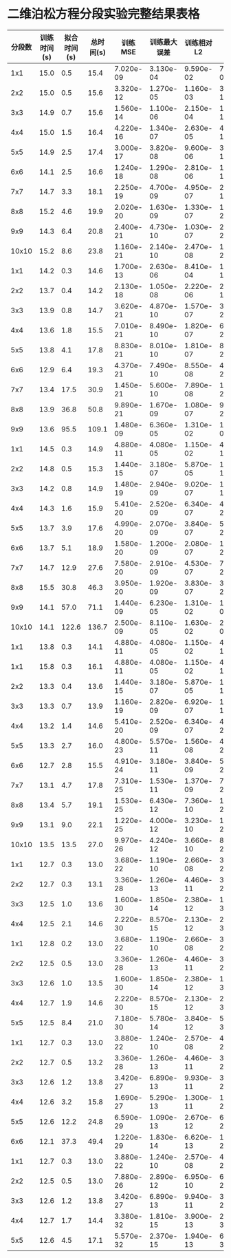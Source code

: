 # 二维泊松方程分段实验完整结果表格

| 分段数 | 训练时间(s) | 拟合时间(s) | 总时间(s) | 训练MSE | 训练最大误差 | 训练相对L2 | 测试MSE | 测试最大误差 | 测试相对L2 |
|--------|-------------|-------------|-----------|---------|-------------|-----------|---------|-------------|----------|
| 1x1 | 15.0 | 0.5 | 15.4 | 7.020e-09 | 3.130e-04 | 9.590e-02 | 7.130e-09 | 2.880e-04 | 3.140e-02 |
| 2x2 | 15.0 | 0.5 | 15.6 | 3.320e-12 | 1.270e-05 | 1.160e-03 | 3.650e-12 | 1.220e-05 | 6.200e-04 |
| 3x3 | 14.9 | 0.7 | 15.6 | 1.560e-14 | 1.100e-06 | 2.150e-04 | 1.520e-14 | 8.390e-07 | 4.350e-05 |
| 4x4 | 15.0 | 1.5 | 16.4 | 4.220e-16 | 1.340e-07 | 2.630e-05 | 4.260e-16 | 1.190e-07 | 7.880e-06 |
| 5x5 | 14.9 | 2.5 | 17.4 | 3.000e-17 | 3.820e-08 | 9.600e-06 | 3.040e-17 | 3.390e-08 | 2.380e-06 |
| 6x6 | 14.1 | 2.5 | 16.6 | 1.240e-18 | 1.290e-08 | 2.810e-06 | 1.140e-18 | 9.290e-09 | 5.190e-07 |
| 7x7 | 14.7 | 3.3 | 18.1 | 2.250e-19 | 4.700e-09 | 4.950e-07 | 2.400e-19 | 4.080e-09 | 1.820e-07 |
| 8x8 | 15.2 | 4.6 | 19.9 | 2.020e-20 | 1.630e-09 | 1.330e-07 | 1.950e-20 | 1.350e-09 | 3.890e-08 |
| 9x9 | 14.3 | 6.4 | 20.8 | 2.400e-21 | 4.730e-10 | 1.030e-07 | 2.740e-21 | 4.000e-10 | 2.110e-08 |
| 10x10 | 15.2 | 8.6 | 23.8 | 1.160e-21 | 2.140e-10 | 2.470e-08 | 1.250e-21 | 2.330e-10 | 6.820e-09 |
| 1x1 | 14.2 | 0.3 | 14.6 | 1.700e-13 | 2.630e-06 | 8.410e-04 | 1.700e-13 | 2.260e-06 | 1.550e-04 |
| 2x2 | 13.7 | 0.4 | 14.2 | 2.130e-18 | 1.050e-08 | 2.220e-06 | 2.240e-18 | 1.040e-08 | 6.590e-07 |
| 3x3 | 13.9 | 0.8 | 14.7 | 3.620e-21 | 4.870e-10 | 1.570e-07 | 3.530e-21 | 4.030e-10 | 2.700e-08 |
| 4x4 | 13.6 | 1.8 | 15.5 | 7.010e-21 | 8.490e-10 | 1.820e-07 | 6.950e-21 | 6.460e-10 | 3.050e-08 |
| 5x5 | 13.8 | 4.1 | 17.8 | 8.830e-21 | 8.010e-10 | 1.810e-07 | 8.450e-21 | 6.600e-10 | 3.500e-08 |
| 6x6 | 12.9 | 6.4 | 19.3 | 4.370e-21 | 7.490e-10 | 8.550e-08 | 4.400e-21 | 5.520e-10 | 2.210e-08 |
| 7x7 | 13.4 | 17.5 | 30.9 | 1.450e-21 | 5.600e-10 | 7.890e-08 | 1.410e-21 | 4.330e-10 | 1.550e-08 |
| 8x8 | 13.9 | 36.8 | 50.8 | 9.890e-21 | 1.670e-09 | 1.080e-07 | 9.780e-21 | 1.080e-09 | 2.540e-08 |
| 9x9 | 13.6 | 95.5 | 109.1 | 1.480e-09 | 6.360e-05 | 1.310e-02 | 1.450e-09 | 6.390e-05 | 4.190e-03 |
| 1x1 | 14.5 | 0.3 | 14.9 | 4.880e-11 | 4.080e-05 | 1.150e-02 | 4.790e-11 | 3.440e-05 | 2.960e-03 |
| 2x2 | 14.8 | 0.5 | 15.3 | 1.440e-15 | 3.180e-07 | 5.870e-05 | 1.490e-15 | 2.900e-07 | 1.590e-05 |
| 3x3 | 14.2 | 0.8 | 14.9 | 1.480e-19 | 2.940e-09 | 9.020e-07 | 1.410e-19 | 2.340e-09 | 1.510e-07 |
| 4x4 | 14.3 | 1.6 | 15.9 | 5.410e-20 | 2.520e-09 | 6.340e-07 | 4.890e-20 | 1.960e-09 | 7.870e-08 |
| 5x5 | 13.7 | 3.9 | 17.6 | 4.990e-20 | 2.070e-09 | 3.840e-07 | 5.040e-20 | 1.820e-09 | 7.680e-08 |
| 6x6 | 13.7 | 5.1 | 18.9 | 1.580e-20 | 1.200e-09 | 2.080e-07 | 1.600e-20 | 1.160e-09 | 4.230e-08 |
| 7x7 | 14.7 | 12.9 | 27.6 | 7.580e-20 | 2.910e-09 | 4.530e-07 | 7.340e-20 | 2.340e-09 | 9.920e-08 |
| 8x8 | 15.5 | 30.8 | 46.3 | 3.950e-20 | 1.920e-09 | 3.830e-07 | 3.920e-20 | 1.910e-09 | 5.280e-08 |
| 9x9 | 14.1 | 57.0 | 71.1 | 1.440e-09 | 6.230e-05 | 1.310e-02 | 1.410e-09 | 6.260e-05 | 4.160e-03 |
| 10x10 | 14.1 | 122.6 | 136.7 | 2.500e-09 | 8.110e-05 | 1.630e-02 | 2.480e-09 | 8.100e-05 | 5.350e-03 |
| 1x1 | 13.8 | 0.3 | 14.1 | 4.880e-11 | 4.080e-05 | 1.150e-02 | 4.790e-11 | 3.440e-05 | 2.960e-03 |
| 1x1 | 15.8 | 0.3 | 16.1 | 4.880e-11 | 4.080e-05 | 1.150e-02 | 4.790e-11 | 3.440e-05 | 2.960e-03 |
| 2x2 | 13.3 | 0.4 | 13.6 | 1.440e-15 | 3.180e-07 | 5.870e-05 | 1.490e-15 | 2.900e-07 | 1.590e-05 |
| 3x3 | 13.3 | 0.7 | 13.9 | 1.160e-19 | 2.820e-09 | 6.920e-07 | 1.140e-19 | 2.360e-09 | 1.190e-07 |
| 4x4 | 13.2 | 1.4 | 14.6 | 5.410e-20 | 2.520e-09 | 6.340e-07 | 4.890e-20 | 1.960e-09 | 7.870e-08 |
| 5x5 | 13.3 | 2.7 | 16.0 | 4.800e-23 | 5.570e-11 | 1.560e-08 | 4.990e-23 | 5.350e-11 | 3.030e-09 |
| 6x6 | 12.7 | 2.8 | 15.5 | 4.910e-24 | 3.180e-11 | 3.840e-09 | 5.170e-24 | 2.730e-11 | 7.850e-10 |
| 7x7 | 13.1 | 4.7 | 17.8 | 7.310e-25 | 1.530e-11 | 1.370e-09 | 7.690e-25 | 1.220e-11 | 2.060e-10 |
| 8x8 | 13.4 | 5.7 | 19.1 | 1.530e-25 | 6.430e-12 | 7.360e-10 | 1.690e-25 | 5.900e-12 | 1.000e-10 |
| 9x9 | 13.1 | 9.0 | 22.1 | 1.220e-25 | 4.000e-12 | 3.230e-10 | 1.170e-25 | 3.850e-12 | 6.700e-11 |
| 10x10 | 13.5 | 13.5 | 27.0 | 9.970e-26 | 4.240e-12 | 3.660e-10 | 8.960e-26 | 3.100e-12 | 7.920e-11 |
| 1x1 | 12.7 | 0.3 | 13.0 | 3.680e-22 | 1.190e-10 | 2.660e-08 | 3.910e-22 | 1.180e-10 | 7.400e-09 |
| 2x2 | 12.7 | 0.3 | 13.1 | 3.360e-28 | 1.260e-13 | 4.460e-11 | 3.310e-28 | 1.000e-13 | 7.510e-12 |
| 3x3 | 12.5 | 1.0 | 13.6 | 1.600e-30 | 1.850e-14 | 2.380e-12 | 1.470e-30 | 1.170e-14 | 4.660e-13 |
| 4x4 | 12.5 | 2.1 | 14.6 | 2.220e-30 | 8.570e-15 | 2.130e-12 | 2.430e-30 | 8.340e-15 | 3.070e-13 |
| 1x1 | 12.8 | 0.2 | 13.0 | 3.680e-22 | 1.190e-10 | 2.660e-08 | 3.910e-22 | 1.180e-10 | 7.400e-09 |
| 2x2 | 12.5 | 0.5 | 13.0 | 3.360e-28 | 1.260e-13 | 4.460e-11 | 3.310e-28 | 1.000e-13 | 7.510e-12 |
| 3x3 | 12.6 | 1.0 | 13.5 | 1.600e-30 | 1.850e-14 | 2.380e-12 | 1.470e-30 | 1.170e-14 | 4.660e-13 |
| 4x4 | 12.7 | 1.9 | 14.6 | 2.220e-30 | 8.570e-15 | 2.130e-12 | 2.430e-30 | 8.340e-15 | 3.070e-13 |
| 5x5 | 12.5 | 8.4 | 21.0 | 7.180e-30 | 5.780e-14 | 3.840e-12 | 5.760e-30 | 3.220e-14 | 8.790e-13 |
| 1x1 | 12.7 | 0.3 | 13.0 | 3.880e-22 | 1.240e-10 | 2.570e-08 | 4.140e-22 | 1.220e-10 | 7.520e-09 |
| 2x2 | 12.7 | 0.5 | 13.2 | 3.360e-28 | 1.260e-13 | 4.460e-11 | 3.310e-28 | 1.000e-13 | 7.510e-12 |
| 3x3 | 12.6 | 1.2 | 13.8 | 3.420e-27 | 6.890e-13 | 9.930e-11 | 3.610e-27 | 6.500e-13 | 2.160e-11 |
| 4x4 | 12.6 | 3.2 | 15.8 | 1.690e-27 | 5.290e-13 | 1.300e-11 | 1.650e-27 | 2.920e-13 | 4.900e-12 |
| 5x5 | 12.6 | 12.2 | 24.8 | 6.590e-29 | 1.090e-13 | 2.670e-12 | 6.010e-29 | 6.930e-14 | 8.520e-13 |
| 6x6 | 12.1 | 37.3 | 49.4 | 1.220e-29 | 1.830e-14 | 6.620e-13 | 1.300e-29 | 2.090e-14 | 2.900e-13 |
| 1x1 | 12.7 | 0.3 | 13.0 | 3.880e-22 | 1.240e-10 | 2.570e-08 | 4.140e-22 | 1.220e-10 | 7.520e-09 |
| 2x2 | 12.5 | 0.5 | 13.0 | 7.880e-26 | 2.890e-12 | 6.950e-10 | 6.970e-26 | 1.910e-12 | 1.020e-10 |
| 3x3 | 12.6 | 1.2 | 13.8 | 3.420e-27 | 6.890e-13 | 9.940e-11 | 3.610e-27 | 6.510e-13 | 2.160e-11 |
| 4x4 | 12.7 | 1.7 | 14.4 | 3.380e-32 | 1.810e-15 | 3.900e-13 | 2.990e-32 | 1.350e-15 | 6.110e-14 |
| 5x5 | 12.6 | 4.5 | 17.1 | 5.570e-32 | 2.370e-15 | 1.940e-13 | 6.110e-32 | 2.240e-15 | 6.430e-14 |
